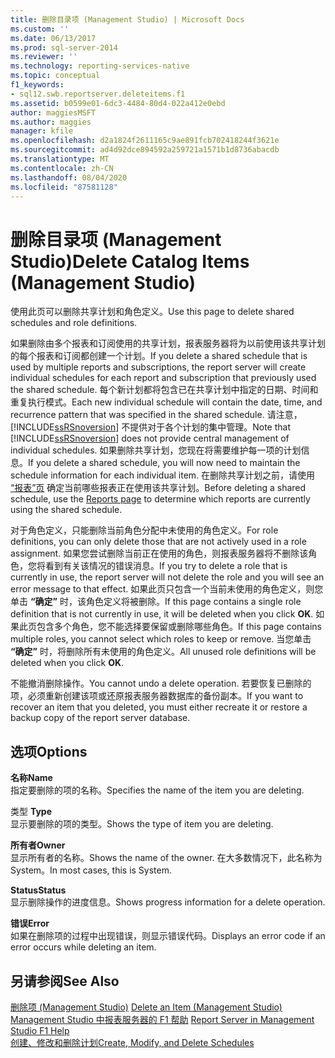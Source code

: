 ```yaml
---
title: 删除目录项 (Management Studio) | Microsoft Docs
ms.custom: ''
ms.date: 06/13/2017
ms.prod: sql-server-2014
ms.reviewer: ''
ms.technology: reporting-services-native
ms.topic: conceptual
f1_keywords:
- sql12.swb.reportserver.deleteitems.f1
ms.assetid: b0599e01-6dc3-4484-80d4-022a412e0ebd
author: maggiesMSFT
ms.author: maggies
manager: kfile
ms.openlocfilehash: d2a1824f2611165c9ae891fcb702418244f3621e
ms.sourcegitcommit: ad4d92dce894592a259721a1571b1d8736abacdb
ms.translationtype: MT
ms.contentlocale: zh-CN
ms.lasthandoff: 08/04/2020
ms.locfileid: "87581128"
---
```

# <a name="delete-catalog-items-management-studio"></a><span data-ttu-id="46f86-102">删除目录项 (Management Studio)</span><span class="sxs-lookup"><span data-stu-id="46f86-102">Delete Catalog Items (Management Studio)</span></span>
  <span data-ttu-id="46f86-103">使用此页可以删除共享计划和角色定义。</span><span class="sxs-lookup"><span data-stu-id="46f86-103">Use this page to delete shared schedules and role definitions.</span></span>  
  
 <span data-ttu-id="46f86-104">如果删除由多个报表和订阅使用的共享计划，报表服务器将为以前使用该共享计划的每个报表和订阅都创建一个计划。</span><span class="sxs-lookup"><span data-stu-id="46f86-104">If you delete a shared schedule that is used by multiple reports and subscriptions, the report server will create individual schedules for each report and subscription that previously used the shared schedule.</span></span> <span data-ttu-id="46f86-105">每个新计划都将包含已在共享计划中指定的日期、时间和重复执行模式。</span><span class="sxs-lookup"><span data-stu-id="46f86-105">Each new individual schedule will contain the date, time, and recurrence pattern that was specified in the shared schedule.</span></span> <span data-ttu-id="46f86-106">请注意， [!INCLUDE[ssRSnoversion](../../includes/ssrsnoversion-md.md)] 不提供对于各个计划的集中管理。</span><span class="sxs-lookup"><span data-stu-id="46f86-106">Note that [!INCLUDE[ssRSnoversion](../../includes/ssrsnoversion-md.md)] does not provide central management of individual schedules.</span></span> <span data-ttu-id="46f86-107">如果删除共享计划，您现在将需要维护每一项的计划信息。</span><span class="sxs-lookup"><span data-stu-id="46f86-107">If you delete a shared schedule, you will now need to maintain the schedule information for each individual item.</span></span> <span data-ttu-id="46f86-108">在删除共享计划之前，请使用 [“报表”页](schedule-properties-reports-page.md) 确定当前哪些报表正在使用该共享计划。</span><span class="sxs-lookup"><span data-stu-id="46f86-108">Before deleting a shared schedule, use the [Reports page](schedule-properties-reports-page.md) to determine which reports are currently using the shared schedule.</span></span>  
  
 <span data-ttu-id="46f86-109">对于角色定义，只能删除当前角色分配中未使用的角色定义。</span><span class="sxs-lookup"><span data-stu-id="46f86-109">For role definitions, you can only delete those that are not actively used in a role assignment.</span></span> <span data-ttu-id="46f86-110">如果您尝试删除当前正在使用的角色，则报表服务器将不删除该角色，您将看到有关该情况的错误消息。</span><span class="sxs-lookup"><span data-stu-id="46f86-110">If you try to delete a role that is currently in use, the report server will not delete the role and you will see an error message to that effect.</span></span> <span data-ttu-id="46f86-111">如果此页只包含一个当前未使用的角色定义，则您单击 **“确定”** 时，该角色定义将被删除。</span><span class="sxs-lookup"><span data-stu-id="46f86-111">If this page contains a single role definition that is not currently in use, it will be deleted when you click **OK**.</span></span> <span data-ttu-id="46f86-112">如果此页包含多个角色，您不能选择要保留或删除哪些角色。</span><span class="sxs-lookup"><span data-stu-id="46f86-112">If this page contains multiple roles, you cannot select which roles to keep or remove.</span></span> <span data-ttu-id="46f86-113">当您单击 **“确定”** 时，将删除所有未使用的角色定义。</span><span class="sxs-lookup"><span data-stu-id="46f86-113">All unused role definitions will be deleted when you click **OK**.</span></span>  
  
 <span data-ttu-id="46f86-114">不能撤消删除操作。</span><span class="sxs-lookup"><span data-stu-id="46f86-114">You cannot undo a delete operation.</span></span> <span data-ttu-id="46f86-115">若要恢复已删除的项，必须重新创建该项或还原报表服务器数据库的备份副本。</span><span class="sxs-lookup"><span data-stu-id="46f86-115">If you want to recover an item that you deleted, you must either recreate it or restore a backup copy of the report server database.</span></span>  
  
## <a name="options"></a><span data-ttu-id="46f86-116">选项</span><span class="sxs-lookup"><span data-stu-id="46f86-116">Options</span></span>  
 <span data-ttu-id="46f86-117">**名称**</span><span class="sxs-lookup"><span data-stu-id="46f86-117">**Name**</span></span>  
 <span data-ttu-id="46f86-118">指定要删除的项的名称。</span><span class="sxs-lookup"><span data-stu-id="46f86-118">Specifies the name of the item you are deleting.</span></span>  
  
 <span data-ttu-id="46f86-119">类型 </span><span class="sxs-lookup"><span data-stu-id="46f86-119">**Type**</span></span>  
 <span data-ttu-id="46f86-120">显示要删除的项的类型。</span><span class="sxs-lookup"><span data-stu-id="46f86-120">Shows the type of item you are deleting.</span></span>  
  
 <span data-ttu-id="46f86-121">**所有者**</span><span class="sxs-lookup"><span data-stu-id="46f86-121">**Owner**</span></span>  
 <span data-ttu-id="46f86-122">显示所有者的名称。</span><span class="sxs-lookup"><span data-stu-id="46f86-122">Shows the name of the owner.</span></span> <span data-ttu-id="46f86-123">在大多数情况下，此名称为 System。</span><span class="sxs-lookup"><span data-stu-id="46f86-123">In most cases, this is System.</span></span>  
  
 <span data-ttu-id="46f86-124">**Status**</span><span class="sxs-lookup"><span data-stu-id="46f86-124">**Status**</span></span>  
 <span data-ttu-id="46f86-125">显示删除操作的进度信息。</span><span class="sxs-lookup"><span data-stu-id="46f86-125">Shows progress information for a delete operation.</span></span>  
  
 <span data-ttu-id="46f86-126">**错误**</span><span class="sxs-lookup"><span data-stu-id="46f86-126">**Error**</span></span>  
 <span data-ttu-id="46f86-127">如果在删除项的过程中出现错误，则显示错误代码。</span><span class="sxs-lookup"><span data-stu-id="46f86-127">Displays an error code if an error occurs while deleting an item.</span></span>  
  
## <a name="see-also"></a><span data-ttu-id="46f86-128">另请参阅</span><span class="sxs-lookup"><span data-stu-id="46f86-128">See Also</span></span>  
 <span data-ttu-id="46f86-129">[删除项 (Management Studio)](delete-an-item-management-studio.md) </span><span class="sxs-lookup"><span data-stu-id="46f86-129">[Delete an Item &#40;Management Studio&#41;](delete-an-item-management-studio.md) </span></span>  
 <span data-ttu-id="46f86-130">[Management Studio 中报表服务器的 F1 帮助](report-server-in-management-studio-f1-help.md) </span><span class="sxs-lookup"><span data-stu-id="46f86-130">[Report Server in Management Studio F1 Help](report-server-in-management-studio-f1-help.md) </span></span>  
 [<span data-ttu-id="46f86-131">创建、修改和删除计划</span><span class="sxs-lookup"><span data-stu-id="46f86-131">Create, Modify, and Delete Schedules</span></span>](../subscriptions/create-modify-and-delete-schedules.md)  
  
  
